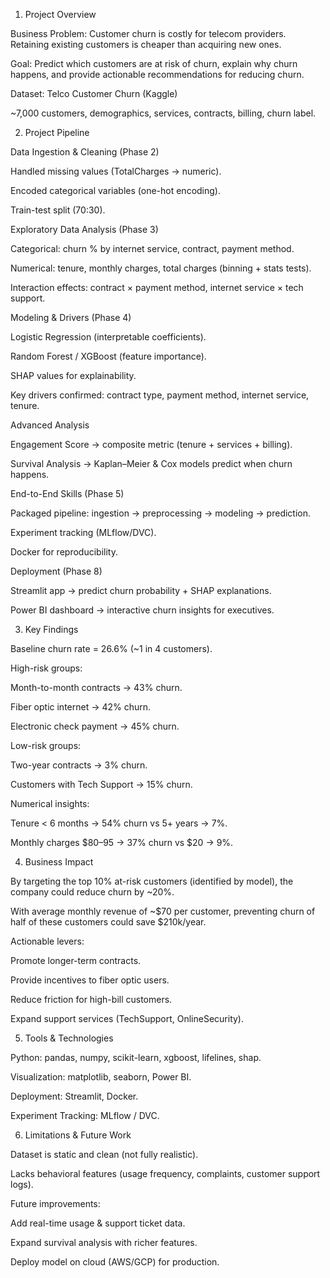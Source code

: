 1. Project Overview

Business Problem: Customer churn is costly for telecom providers. Retaining existing customers is cheaper than acquiring new ones.

Goal: Predict which customers are at risk of churn, explain why churn happens, and provide actionable recommendations for reducing churn.

Dataset: Telco Customer Churn (Kaggle)

~7,000 customers, demographics, services, contracts, billing, churn label.

2. Project Pipeline

Data Ingestion & Cleaning (Phase 2)

Handled missing values (TotalCharges → numeric).

Encoded categorical variables (one-hot encoding).

Train-test split (70:30).

Exploratory Data Analysis (Phase 3)

Categorical: churn % by internet service, contract, payment method.

Numerical: tenure, monthly charges, total charges (binning + stats tests).

Interaction effects: contract × payment method, internet service × tech support.

Modeling & Drivers (Phase 4)

Logistic Regression (interpretable coefficients).

Random Forest / XGBoost (feature importance).

SHAP values for explainability.

Key drivers confirmed: contract type, payment method, internet service, tenure.

Advanced Analysis

Engagement Score → composite metric (tenure + services + billing).

Survival Analysis → Kaplan–Meier & Cox models predict when churn happens.

End-to-End Skills (Phase 5)

Packaged pipeline: ingestion → preprocessing → modeling → prediction.

Experiment tracking (MLflow/DVC).

Docker for reproducibility.

Deployment (Phase 8)

Streamlit app → predict churn probability + SHAP explanations.

Power BI dashboard → interactive churn insights for executives.

3. Key Findings

Baseline churn rate = 26.6% (~1 in 4 customers).

High-risk groups:

Month-to-month contracts → 43% churn.

Fiber optic internet → 42% churn.

Electronic check payment → 45% churn.

Low-risk groups:

Two-year contracts → 3% churn.

Customers with Tech Support → 15% churn.

Numerical insights:

Tenure < 6 months → 54% churn vs 5+ years → 7%.

Monthly charges $80–95 → 37% churn vs $20 → 9%.

4. Business Impact

By targeting the top 10% at-risk customers (identified by model), the company could reduce churn by ~20%.

With average monthly revenue of ~$70 per customer, preventing churn of half of these customers could save $210k/year.

Actionable levers:

Promote longer-term contracts.

Provide incentives to fiber optic users.

Reduce friction for high-bill customers.

Expand support services (TechSupport, OnlineSecurity).

5. Tools & Technologies

Python: pandas, numpy, scikit-learn, xgboost, lifelines, shap.

Visualization: matplotlib, seaborn, Power BI.

Deployment: Streamlit, Docker.

Experiment Tracking: MLflow / DVC.

6. Limitations & Future Work

Dataset is static and clean (not fully realistic).

Lacks behavioral features (usage frequency, complaints, customer support logs).

Future improvements:

Add real-time usage & support ticket data.

Expand survival analysis with richer features.

Deploy model on cloud (AWS/GCP) for production.
